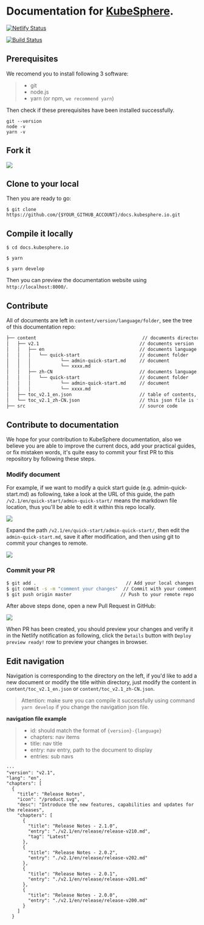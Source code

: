 # Documentation for [KubeSphere](https://github.com/kubesphere/kubesphere).

[![Netlify Status](https://api.netlify.com/api/v1/badges/eec97cb5-3fa0-4865-ad61-357edc16a145/deploy-status)](https://app.netlify.com/sites/kubesphere-docs/deploys)

[![Build Status](https://travis-ci.org/kubesphere/docs.kubesphere.io.svg)](https://travis-ci.org/kubesphere/docs.kubesphere.io)

## Prerequisites

We recomend you to install following 3 software:

> - git
> - node.js
> - yarn (or npm, `we recommend yarn`)

Then check if these prerequisites have been installed successfully.

```shell
git --version
node -v
yarn -v
```

## Fork it

![](https://pek3b.qingstor.com/kubesphere-docs/png/20191123154725.png)

## Clone to your local

Then you are ready to go:

```shell
$ git clone https://github.com/{$YOUR_GITHUB_ACCOUNT}/docs.kubesphere.io.git
```

## Compile it locally

```
$ cd docs.kubesphere.io

$ yarn

$ yarn develop
```

Then you can preview the documentation website using `http://localhost:8000/`.


## Contribute

All of documents are left in `content/version/language/folder`, see the tree of this documentation repo:

```bash
├── content                                       // documents directory
│   ├── v2.1                                     // documents version
│   │   ├── en                                   // documents language - English version
│   │   │   └── quick-start                      // document folder
│   │   │           └── admin-quick-start.md     // document
│   │   │           └── xxxx.md
│   │   ├── zh-CN                                // documents language - Chinese version
│   │   │   └── quick-start                      // document folder
│   │   │           └── admin-quick-start.md     // document
│   │   │           └── xxxx.md
│   ├── toc_v2.1_en.json                         // table of contents, define the page navigation, this json file is for English version of navigation.
│   └── toc_v2.1_zh-CN.json                      // this json file is for Chinese version of navigation.
├── src                                          // source code

```

## Contribute to documentation

We hope for your contribution to KubeSphere documentation, also we believe you are able to improve the current docs, add your practical guides, or fix mistaken words, it's quite easy to commit your first PR to this repository by following these steps.

### Modify document

For example, if we want to modify a quick start guide (e.g. admin-quick-start.md) as following, take a look at the URL of this guide, the path `/v2.1/en/quick-start/admin-quick-start/` means the markdown file location, thus you'll be able to edit it within this repo locally.

![](https://pek3b.qingstor.com/kubesphere-docs/png/20191123163146.png)

Expand the path `/v2.1/en/quick-start/admin-quick-start/`, then edit the `admin-quick-start.md`, save it after modification, and then using git to commit your changes to remote.


![](https://pek3b.qingstor.com/kubesphere-docs/png/20191123162214.png)

### Commit your PR

```bash
$ git add .                                 // Add your local changes
$ git commit -s -m "comment your changes"  // Commit with your comment
$ git push origin master                  // Push to your remote repo
```

After above steps done, open a new Pull Request in GitHub:

![](https://pek3b.qingstor.com/kubesphere-docs/png/20191123163627.png)

When PR has been created, you should preview your changes and verify it in the Netlify notification as following, click the `Details` button with `Deploy preview ready!` row to preview your changes in browser.



## Edit navigation

Navigation is corresponding to the directory on the left, if you'd like to add a new document or modify the title within directory, just modify the  content in `content/toc_v2.1_en.json` or `content/toc_v2.1_zh-CN.json`.

> Attention: make sure you can compile it successfully using command `yarn develop` if you change the navigation json file.

**navigation file example**

> - id: should match the format of ``{version}-{language}``
> - chapters: nav items
> - title: nav title
> - entry: nav entry, path to the document to display
> - entries: sub navs


```
···
"version": "v2.1",
"lang": "en",
"chapters": [
  {
    "title": "Release Notes",
    "icon": "/product.svg",
    "desc": "Introduce the new features, capabilities and updates for the releases",
    "chapters": [
      {
        "title": "Release Notes - 2.1.0",
        "entry": "./v2.1/en/release/release-v210.md",
        "tag": "Latest"
      },
      {
        "title": "Release Notes - 2.0.2",
        "entry": "./v2.1/en/release/release-v202.md"
      },
      {
        "title": "Release Notes - 2.0.1",
        "entry": "./v2.1/en/release/release-v201.md"
      },
      {
        "title": "Release Notes - 2.0.0",
        "entry": "./v2.1/en/release/release-v200.md"
      }
    ]
  }
```
